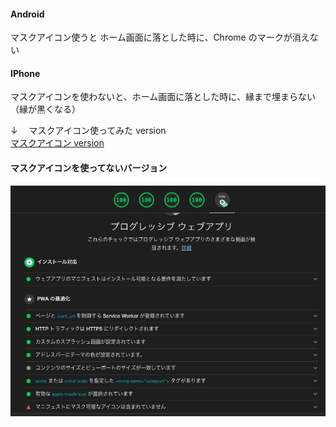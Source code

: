 #### Android  
マスクアイコン使うと ホーム画面に落とした時に、Chrome のマークが消えない  
#### IPhone  
マスクアイコンを使わないと、ホーム画面に落とした時に、縁まで埋まらない（縁が黒くなる）  

↓ 　マスクアイコン使ってみた version  
[マスクアイコン version](https://github.com/ryosuke1256/pwa-sample/tree/maskable)

#### マスクアイコンを使ってないバージョン  
<img src="https://github.com/ryosuke1256/image/blob/main/pwa3.png" />
